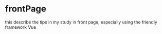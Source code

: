 # frontPage
this describe the tips in my study in front page, especially using the friendly framework Vue
